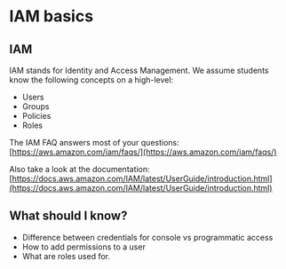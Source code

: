 # IAM basics

## IAM

IAM stands for Identity and Access Management. We assume students know the following concepts on a high-level:

* Users
* Groups
* Policies&#x20;
* Roles

The IAM FAQ answers most of your questions: [https://aws.amazon.com/iam/faqs/](https://aws.amazon.com/iam/faqs/)

Also take a look at the documentation: [https://docs.aws.amazon.com/IAM/latest/UserGuide/introduction.html](https://docs.aws.amazon.com/IAM/latest/UserGuide/introduction.html)

## What should I know?&#x20;

* Difference between credentials for console vs programmatic access
* How to add permissions to a user
* What are roles used for.

###
